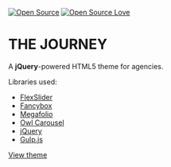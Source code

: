 [![Open Source](https://cdn.jsdelivr.net/npm/docspen@18.0.2/imgs/open-source.svg)](https://github.com/DocsPen/Platform)
[![Open Source Love](https://badges.frapsoft.com/os/mit/mit.svg?v=102)](https://github.com/ellerbrock/open-source-badge/)

# THE JOURNEY
A **jQuery**-powered HTML5 theme for agencies.

Libraries used:

* [FlexSlider](http://flexslider.woothemes.com/)
* [Fancybox](http://fancybox.net/)
* [Megafolio](http://megafoliopro.themepunch.com/)
* [Owl Carousel](https://owlcarousel2.github.io/OwlCarousel2/)
* [jQuery](https://jquery.com/)
* [Gulp.js](https://gulpjs.com/)

[View theme](https://rawgit.com/sambgordon/journey-theme/master/index.html)
